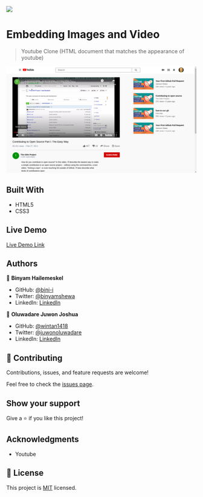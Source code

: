 ![](https://img.shields.io/badge/Microverse-blueviolet)

# Embedding Images and Video

> Youtube Clone (HTML document that matches the appearance of youtube)

![screenshot](screenshot.png)

## Built With

- HTML5
- CSS3

## Live Demo

[Live Demo Link](https://livedemo.com)

## Authors

👤 **Binyam Hailemeskel**

- GitHub: [@bini-i](https://github.com/bini-i)
- Twitter: [@binyamshewa](https://twitter.com/binyamshewa)
- LinkedIn: [LinkedIn](https://www.linkedin.com/in/binyam-hailemeskel-728048151/)

👤 **Oluwadare Juwon Joshua**

- GitHub: [@wintan1418](https://github.com/wintan1418)
- Twitter: [@juwonoluwadare](https://twitter.com/oluwadarejuwon)
- LinkedIn: [LinkedIn](https://www.linkedin.com/in/oluwadare-juwon-048a391a8/)

## 🤝 Contributing

Contributions, issues, and feature requests are welcome!

Feel free to check the [issues page](issues/).

## Show your support

Give a ⭐️ if you like this project!

## Acknowledgments

- Youtube 

## 📝 License

This project is [MIT](lic.url) licensed.

